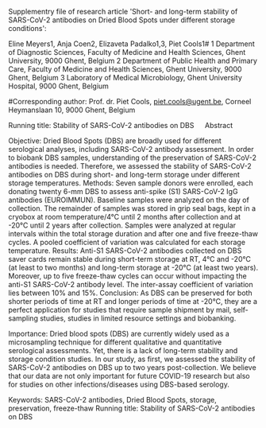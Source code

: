 Supplementry file of research article 'Short- and long-term stability of SARS-CoV-2 antibodies on Dried Blood Spots under different storage conditions':

Eline Meyers1, Anja Coen2, Elizaveta Padalko1,3, Piet Cools1#
1 Department of Diagnostic Sciences, Faculty of Medicine and Health Sciences, Ghent University, 9000 Ghent, Belgium
2 Department of Public Health and Primary Care, Faculty of Medicine and Health Sciences, Ghent University, 9000 Ghent, Belgium
3 Laboratory of Medical Microbiology, Ghent University Hospital, 9000 Ghent, Belgium

#Corresponding author: Prof. dr. Piet Cools, piet.cools@ugent.be, Corneel Heymanslaan 10, 9000 Ghent, Belgium

Running title: Stability of SARS-CoV-2 antibodies on DBS
 
Abstract

Objective: Dried Blood Spots (DBS) are broadly used for different serological analyses, including SARS-CoV-2 antibody assessment. In order to biobank DBS samples, understanding of the preservation of SARS-CoV-2 antibodies is needed. Therefore, we assessed the stability of SARS-CoV-2 antibodies on DBS during short- and long-term storage under different storage temperatures.
Methods: Seven sample donors were enrolled, each donating twenty 6-mm DBS to assess anti-spike (S1) SARS-CoV-2 IgG antibodies (EUROIMMUN). Baseline samples were analyzed on the day of collection. The remainder of samples was stored in grip seal bags, kept in a cryobox at room temperature/4°C until 2 months after collection and at -20°C until 2 years after collection. Samples were analyzed at regular intervals within the total storage duration and after one and five freeze-thaw cycles. A pooled coefficient of variation was calculated for each storage temperature.
Results:
Anti-S1 SARS-CoV-2 antibodies collected on DBS saver cards remain stable during short-term storage at RT, 4°C and -20°C (at least to two months) and long-term storage at -20°C (at least two years). Moreover, up to five freeze-thaw cycles can occur without impacting the anti-S1 SARS-CoV-2 antibody level. The inter-assay coefficient of variation lies between 10% and 15%.
Conclusion:
As DBS can be preserved for both shorter periods of time at RT and longer periods of time at -20°C, they are a perfect application for studies that require sample shipment by mail, self-sampling studies, studies in limited resource settings and biobanking.

Importance: Dried blood spots (DBS) are currently widely used as a microsampling technique for different qualitative and quantitative serological assessments. Yet, there is a lack of long-term stability and storage condition studies. In our study, as first, we assessed the stability of SARS-CoV-2 antibodies on DBS up to two years post-collection. We believe that our data are not only important for future COVID-19 research but also for studies on other infections/diseases using DBS-based serology.

Keywords: SARS-CoV-2 antibodies, Dried Blood Spots, storage, preservation, freeze-thaw
Running title: Stability of SARS-CoV-2 antibodies on DBS
